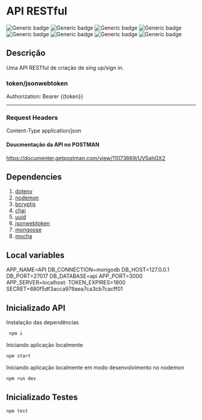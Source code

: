 # API RESTful

![Generic badge](https://img.shields.io/badge/-1.0-purple.svg)
![Generic badge](https://img.shields.io/badge/nodemon-2.0.14-orange.svg)
![Generic badge](https://img.shields.io/badge/mongoose-6.0.11-green.svg)
![Generic badge](https://img.shields.io/badge/NodeJs-14.16.0-blue.svg)
![Generic badge](https://img.shields.io/badge/express-4.17.1-blue.svg)
![Generic badge](https://img.shields.io/badge/jsonwebtoken-8.5.1-red.svg)
![Generic badge](https://img.shields.io/badge/uuid-8.3.2-yellow.svg)
![Generic badge](https://img.shields.io/badge/bcryptjs-2.4.3-yellow.svg)

## Descrição
Uma API RESTful de criação de sing up/sign in.

### token/jsonwebtoken
Authorization: Bearer {{token}}

---
### Request Headers
Content-Type
application/json

#### Doucmentação da API no POSTMAN

https://documenter.getpostman.com/view/11073669/UV5ahGX2

## Dependencies
1. [dotenv](https://www.npmjs.com/package/dotenv)
2. [nodemon](https://www.npmjs.com/package/nodemon)
3. [bcryptjs](https://www.npmjs.com/package/bcryptjs)
4. [chai](https://www.npmjs.com/package/chai)
5. [uuid](https://www.npmjs.com/package/uuid)
6. [jsonwebtoken](https://www.npmjs.com/package/jsonwebtoken)
7. [mongoose](https://www.npmjs.com/package/mongoose)
8. [mocha](https://www.npmjs.com/package/mocha)

## Local variables


APP_NAME=API
DB_CONNECTION=mongodb
DB_HOST=127.0.0.1
DB_PORT=27017
DB_DATABASE=api
APP_PORT=3000
APP_SERVER=localhost:
TOKEN_EXPIRES=1800
SECRET=680f5df3acca979aea7ca3cb7cacff01


## Inicializado API

Instalação das dependências 

``` bash
 npm i
```

Iniciando aplicação localmente
``` bash
npm start
```
Iniciando aplicação localmente em modo desenvolvimento no nodemon

``` bash
npm run dev
```

## Inicializado Testes

``` bash
npm test
```
